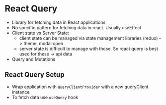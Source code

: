 # React Query

- Library for fetching data in React applications
- No specific pattern for fetching data in react. Usually useEffect
- Client state vs Server State:
  - client state can be managed via state management libraries (redux) -> theme, modal open
  - server state is difficult to manage with those. So react query is best used for these -> api data
- Query and Mutations

## React Query Setup

- Wrap application with `QueryClientProvider` with a new queryClient instance
- To fetch data use `useQuery` hook
